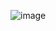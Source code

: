 ![image](http://en.wikipedia.org/wiki/Main_Page#mediaviewer/File:Summer_evening_at_Oil_on_canvas_-_P.S._Kr%C3%B8yer_-_Google_Cultural_Institute.jpg)